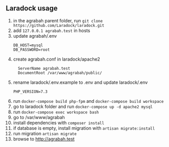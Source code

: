 ## Laradock usage
1. in the agrabah parent folder, run ```git clone https://github.com/Laradock/laradock.git```
1. add ```127.0.0.1 agrabah.test``` in hosts
1. update agrabah/.env
    ```
    DB_HOST=mysql
    DB_PASSWORD=root
    ```
1. create agrabah.conf in laradock/apache2
    ```
      ServerName agrabah.test
      DocumentRoot /var/www/agrabah/public/
    ```
1. rename laradock/.env.example to .env and update laradock/.env
    ```
    PHP_VERSION=7.3
    ```
1. run ```docker-compose build php-fpm``` and ```docker-compose build workspace```
1. go to laradock folder and run ```docker-compose up -d apache2 mysql```
1. run ```docker-compose exec workspace bash```
1. go to /var/www/agrabah
1. install dependencies with ```composer install```    
1. if database is empty, install migration with ```artisan migrate:install```
1. run migration ```artisan migrate```
1. browse to http://agrabah.test